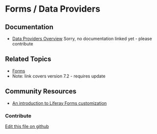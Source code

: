 # Forms / Data Providers

## Documentation

* [Data Providers Overview](https://learn.liferay.com/dxp/latest/en/process-automation/forms/data-providers/data-providers-overview.html)
Sorry, no documentation linked yet - please contribute

## Related Topics

* [Forms](https://portal.liferay.dev/docs/7-2/user/-/knowledge_base/u/forms)
* Note: link covers version 7.2 - requires update

## Community Resources

* [An introduction to Liferay Forms customization](https://liferay.dev/blogs/-/blogs/an-introduction-to-liferay-forms-customization)

### Contribute

[Edit this file on github](https://github.com/olafk/controlpanel-documentation-docs/blob/master/md/73en/com_liferay_dynamic_data_mapping_data_provider_web_portlet_DDMDataProviderPortlet/view.jsp.md)
